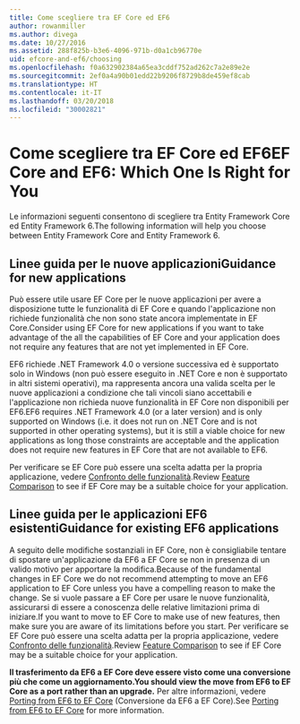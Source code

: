 ```yaml
---
title: Come scegliere tra EF Core ed EF6
author: rowanmiller
ms.author: divega
ms.date: 10/27/2016
ms.assetid: 288f825b-b3e6-4096-971b-d0a1cb96770e
uid: efcore-and-ef6/choosing
ms.openlocfilehash: f0a632902384a65ea3cddf752ad262c7a2e89e2e
ms.sourcegitcommit: 2ef0a4a90b01edd22b9206f8729b8de459ef8cab
ms.translationtype: HT
ms.contentlocale: it-IT
ms.lasthandoff: 03/20/2018
ms.locfileid: "30002821"
---
```

# <a name="ef-core-and-ef6-which-one-is-right-for-you"></a><span data-ttu-id="8b5f5-102">Come scegliere tra EF Core ed EF6</span><span class="sxs-lookup"><span data-stu-id="8b5f5-102">EF Core and EF6: Which One Is Right for You</span></span>

<span data-ttu-id="8b5f5-103">Le informazioni seguenti consentono di scegliere tra Entity Framework Core ed Entity Framework 6.</span><span class="sxs-lookup"><span data-stu-id="8b5f5-103">The following information will help you choose between Entity Framework Core and Entity Framework 6.</span></span>

## <a name="guidance-for-new-applications"></a><span data-ttu-id="8b5f5-104">Linee guida per le nuove applicazioni</span><span class="sxs-lookup"><span data-stu-id="8b5f5-104">Guidance for new applications</span></span>

<span data-ttu-id="8b5f5-105">Può essere utile usare EF Core per le nuove applicazioni per avere a disposizione tutte le funzionalità di EF Core e quando l'applicazione non richiede funzionalità che non sono state ancora implementate in EF Core.</span><span class="sxs-lookup"><span data-stu-id="8b5f5-105">Consider using EF Core for new applications if you want to take advantage of the all the capabilities of EF Core and your application does not require any features that are not yet implemented in EF Core.</span></span>

<span data-ttu-id="8b5f5-106">EF6 richiede .NET Framework 4.0 o versione successiva ed è supportato solo in Windows (non può essere eseguito in .NET Core e non è supportato in altri sistemi operativi), ma rappresenta ancora una valida scelta per le nuove applicazioni a condizione che tali vincoli siano accettabili e l'applicazione non richieda nuove funzionalità in EF Core non disponibili per EF6.</span><span class="sxs-lookup"><span data-stu-id="8b5f5-106">EF6 requires .NET Framework 4.0 (or a later version) and is only supported on Windows (i.e. it does not run on .NET Core and is not supported in other operating systems), but it is still a viable choice for new applications as long those constraints are acceptable and the application does not require new features in EF Core that are not available to EF6.</span></span>

<span data-ttu-id="8b5f5-107">Per verificare se EF Core può essere una scelta adatta per la propria applicazione, vedere [Confronto delle funzionalità](features.md).</span><span class="sxs-lookup"><span data-stu-id="8b5f5-107">Review [Feature Comparison](features.md) to see if EF Core may be a suitable choice for your application.</span></span>

## <a name="guidance-for-existing-ef6-applications"></a><span data-ttu-id="8b5f5-108">Linee guida per le applicazioni EF6 esistenti</span><span class="sxs-lookup"><span data-stu-id="8b5f5-108">Guidance for existing EF6 applications</span></span>

<span data-ttu-id="8b5f5-109">A seguito delle modifiche sostanziali in EF Core, non è consigliabile tentare di spostare un'applicazione da EF6 a EF Core se non in presenza di un valido motivo per apportare la modifica.</span><span class="sxs-lookup"><span data-stu-id="8b5f5-109">Because of the fundamental changes in EF Core we do not recommend attempting to move an EF6 application to EF Core unless you have a compelling reason to make the change.</span></span> <span data-ttu-id="8b5f5-110">Se si vuole passare a EF Core per usare le nuove funzionalità, assicurarsi di essere a conoscenza delle relative limitazioni prima di iniziare.</span><span class="sxs-lookup"><span data-stu-id="8b5f5-110">If you want to move to EF Core to make use of new features, then make sure you are aware of its limitations before you start.</span></span> <span data-ttu-id="8b5f5-111">Per verificare se EF Core può essere una scelta adatta per la propria applicazione, vedere [Confronto delle funzionalità](features.md).</span><span class="sxs-lookup"><span data-stu-id="8b5f5-111">Review [Feature Comparison](features.md) to see if EF Core may be a suitable choice for your application.</span></span>

<span data-ttu-id="8b5f5-112">**Il trasferimento da EF6 a EF Core deve essere visto come una conversione più che come un aggiornamento.**</span><span class="sxs-lookup"><span data-stu-id="8b5f5-112">**You should view the move from EF6 to EF Core as a port rather than an upgrade.**</span></span> <span data-ttu-id="8b5f5-113">Per altre informazioni, vedere [Porting from EF6 to EF Core](porting/index.md) (Conversione da EF6 a EF Core).</span><span class="sxs-lookup"><span data-stu-id="8b5f5-113">See [Porting from EF6 to EF Core](porting/index.md) for more information.</span></span>
